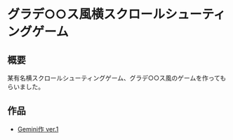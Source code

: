 # グラデ○○ス風横スクロールシューティングゲーム

## 概要
某有名横スクロールシューティングゲーム、グラデ○○ス風のゲームを作ってもらいました。

## 作品
- [Gemini作 ver.1](./gemini-01.html)
